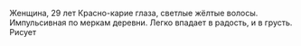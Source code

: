 Женщина, 29 лет 
Красно-карие глаза, светлые жёлтые волосы. 
Импульсивная по меркам деревни. Легко впадает в радость, и в грусть.
Рисует